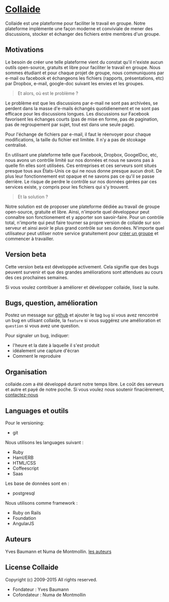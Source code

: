 # [Collaide](https://beta.collaide.com)

Collaide est une plateforme pour faciliter le travail en groupe. Notre plateforme implémente une façon moderne et conviviale de mener des discussions, stocker et échanger des fichiers entre membres d'un groupe.

## Motivations
Le besoin de créer une telle plateforme vient du constat qu'il n'existe aucun outils open-source, gratuits et libre pour faciliter le travail en groupe. Nous sommes étudiant et pour chaque projet de groupe, nous communiquons par e-mail ou facebook et échangeons les fichiers (rapports, présentations, etc) par Dropbox, e-mail, google-doc suivant les envies et les groupes.

> Et alors, où est le problème ?

Le problème est que les discussions par e-mail ne sont pas archivées, se perdent dans la masse d'e-mails échangés quotidienement et ne sont pas efficace pour les discussions longues. Les discussions sur Facebook favorisent les échanges courts (pas de mise en forme, pas de pagination, pas de regroupement par sujet, tout est dans une seule page).

Pour l'échange de fichiers par e-mail, il faut le réenvoyer pour chaque modifications, la taille du fichier est limitée. Il n'y a pas de stcokage centralisé.

En utilisant une plateforme telle que Facebook, Dropbox, GoogelDoc, etc, nous avons un contrôle limité sur nos données et nous ne savons pas à quelle fin elles sont utilisées. Ces entreprises et ces serveurs sont situés presque tous aux États-Unis ce qui ne nous donne presque aucun droit. De plus leur fonctionnement est opaque et ne savons pas ce qu'il se passe derrière. Le risque de perdre le contrôle sur nos données gérées par ces services existe, y compris pour les fichiers qui s'y trouvent.

> Et la solution ?

Notre solution est de proposer une plateforme dédiée au travail de groupe open-source, gratuite et libre. Ainsi, n'importe quel développeur peut connaître son fonctionement et y apporter son savoir-faire. Pour un contrôle total, n'importe qui peut faire tourner sa propre version de collaide sur son serveur et ainsi avoir le plus grand contrôle sur ses données. N'importe quel utilisateur peut utiliser notre service gratuitement pour [créer un groupe](https://beta.collaide.com/fr/groups/new) et commencer à travailler.

## Version beta
Cette version beta est développée activement. Cela signifie que des bugs peuvent survenir et que des grandes améliorations sont attendues au cours des ces prochaines semaines.

Si vous voulez contribuer à améliorer et développer collaide, lisez la suite.

## Bugs, question, amélioration
Postez un message sur [github](https://github.com/collaide2/collaide/issues/new) et ajouter le tag `bug` si vous avez rencontré un bug en utlisant collaide, la `feature` si vous suggérez une amélioration et `question` si vous avez une question.

Pour signaler un bug, indiquer:
 * l'heure et la date à laquelle il s'est produit
 * idéalement une capture d'écran
 * Comment le reproduire

## Organisation

collaide.com a été développé durant notre temps libre. Le coût des serveurs et autre et payé de notre poche. Si vous voulez nous soutenir finacièrement, [contactez-nous](http://www.collaide.com/fr/contactez-nous)

## Languages et outils

Pour le versioning:
* git

Nous utilisons les languages suivant :
* Ruby
* Haml/ERB
* HTML/CSS
* Coffeescript
* Saas

Les base de données sont en :
* postgresql

Nous utilisons comme framework :
* Ruby on Rails
* Foundation
* AngularJS

## Auteurs
Yves Baumann et Numa de Montmollin. [les auteurs](http://www.collaide.com/fr/a-propos)

License Collaide
-------
Copyright (c) 2009-2015 All rights reserved.

- Fondateur : Yves Baumann
- Cofondateur : Numa de Montmollin 
